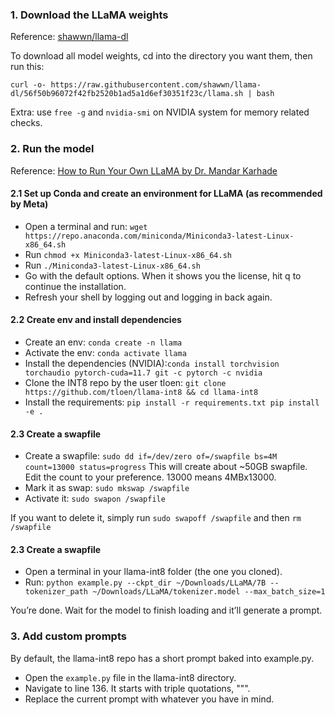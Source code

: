 ### 1. Download the LLaMA weights

Reference: [shawwn/llama-dl](https://github.com/shawwn/llama-dl) 

To download all model weights, cd into the directory you want them, then run this:
```
curl -o- https://raw.githubusercontent.com/shawwn/llama-dl/56f50b96072f42fb2520b1ad5a1d6ef30351f23c/llama.sh | bash
```
Extra: use ```free -g``` and ```nvidia-smi``` on NVIDIA system for memory related checks.

### 2. Run the model

Reference: [How to Run Your Own LLaMA by Dr. Mandar Karhade](https://levelup.gitconnected.com/how-to-run-your-own-llama-550cd69b1bc9)

#### 2.1 Set up Conda and create an environment for LLaMA (as recommended by Meta)

- Open a terminal and run: ```wget https://repo.anaconda.com/miniconda/Miniconda3-latest-Linux-x86_64.sh```
- Run ```chmod +x Miniconda3-latest-Linux-x86_64.sh```
- Run ```./Miniconda3-latest-Linux-x86_64.sh```
- Go with the default options. When it shows you the license, hit q to continue the installation.
- Refresh your shell by logging out and logging in back again.
    
#### 2.2 Create env and install dependencies

- Create an env: ```conda create -n llama```
- Activate the env: ```conda activate llama```
- Install the dependencies (NVIDIA):```conda install torchvision torchaudio pytorch-cuda=11.7 git -c pytorch -c nvidia```
- Clone the INT8 repo by the user tloen: ```git clone https://github.com/tloen/llama-int8 && cd llama-int8```
- Install the requirements: ```pip install -r requirements.txt pip install -e .```

#### 2.3 Create a swapfile

- Create a swapfile: ```sudo dd if=/dev/zero of=/swapfile bs=4M count=13000 status=progress``` This will create about ~50GB swapfile. Edit the count to your preference. 13000 means 4MBx13000.
- Mark it as swap: ```sudo mkswap /swapfile```
- Activate it: ```sudo swapon /swapfile```

If you want to delete it, simply run ```sudo swapoff /swapfile``` and then ```rm /swapfile```

#### 2.3 Create a swapfile

- Open a terminal in your llama-int8 folder (the one you cloned).
- Run: ```python example.py --ckpt_dir ~/Downloads/LLaMA/7B --tokenizer_path ~/Downloads/LLaMA/tokenizer.model --max_batch_size=1```

You’re done. Wait for the model to finish loading and it’ll generate a prompt.

### 3. Add custom prompts

By default, the llama-int8 repo has a short prompt baked into example.py.

- Open the ```example.py``` file in the llama-int8 directory.
- Navigate to line 136. It starts with triple quotations, """.
- Replace the current prompt with whatever you have in mind.

